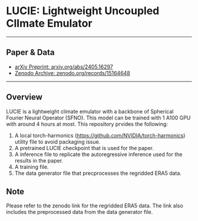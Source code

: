 # LUCIE: Lightweight Uncoupled ClImate Emulator


---

## Paper & Data

- [arXiv Preprint: arxiv.org/abs/2405.16297](https://arxiv.org/abs/2405.16297)
- [Zenodo Archive: zenodo.org/records/15164648](https://zenodo.org/records/15164648)

---

## Overview

LUCIE is a lightweight climate emulator with a backbone of Spherical Fourier Neural Operator (SFNO). This model can be trained with 1 A100 GPU with around 4 hours at most.
This repository prvides the following:
1. A local torch-harmonics (https://github.com/NVIDIA/torch-harmonics) utility file to avoid packaging issue.
2. A pretrained LUCIE checkpoint that is used for the paper.
3. A inference file to replicate the autoregressive inference used for the results in the paper.
4. A training file.
5. The data generator file that precprocesses the regridded ERA5 data.

## Note
Please refer to the zenodo link for the regridded ERA5 data. The link also includes the preprocessed data from the data generator file.
